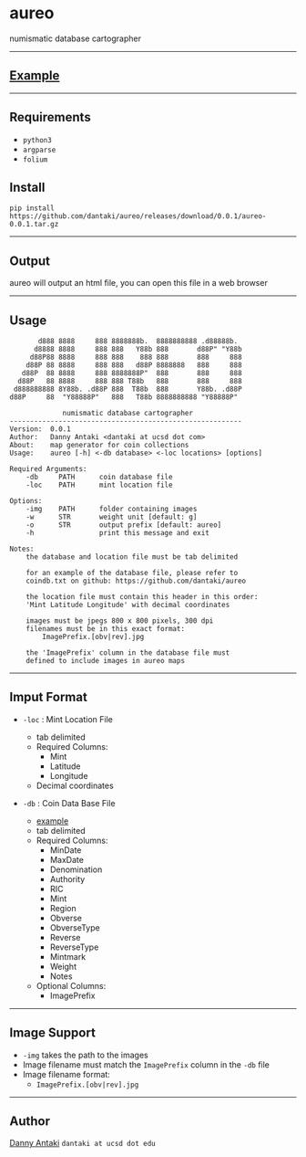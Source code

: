 # aureo
numismatic database cartographer

-------------------

## [Example](https://dantaki.github.io/coins.html)

---------

## Requirements
* `python3`
* `argparse`
* `folium`

## Install
```
pip install https://github.com/dantaki/aureo/releases/download/0.0.1/aureo-0.0.1.tar.gz
```
--------

## Output

aureo will output an html file, you can open this file in a web browser 

----------------

## Usage
```
       d888 8888     888 8888888b.  8888888888 .d88888b.  
      d8888 8888     888 888   Y88b 888       d88P" "Y88b 
     d88P88 8888     888 888    888 888       888     888 
    d88P 88 8888     888 888   d88P 8888888   888     888 
   d88P  88 8888     888 8888888P"  888       888     888 
  d88P   88 8888     888 888 T88b   888       888     888 
 d888888888 8Y88b. .d88P 888  T88b  888       Y88b. .d88P 
d88P     88  "Y88888P"   888   T88b 8888888888 "Y88888P"  
             
             numismatic database cartographer 
---------------------------------------------------------
Version:  0.0.1
Author:   Danny Antaki <dantaki at ucsd dot com>
About:    map generator for coin collections
Usage:    aureo [-h] <-db database> <-loc locations> [options]

Required Arguments:
    -db     PATH      coin database file
    -loc    PATH      mint location file 

Options:
    -img    PATH      folder containing images
    -w      STR       weight unit [default: g] 
    -o      STR       output prefix [default: aureo]
    -h                print this message and exit

Notes:
    the database and location file must be tab delimited

    for an example of the database file, please refer to 
    coindb.txt on github: https://github.com/dantaki/aureo

    the location file must contain this header in this order:
    'Mint Latitude Longitude' with decimal coordinates

    images must be jpegs 800 x 800 pixels, 300 dpi
    filenames must be in this exact format: 
        ImagePrefix.[obv|rev].jpg

    the 'ImagePrefix' column in the database file must
    defined to include images in aureo maps

```
-------

## Imput Format

* `-loc` : Mint Location File
  * tab delimited
  * Required Columns:
    * Mint
    * Latitude 
    * Longitude
  * Decimal coordinates

* `-db` : Coin Data Base File
  * [example](https://github.com/dantaki/aureo/blob/master/coindb.txt)
  * tab delimited
  * Required Columns:
    * MinDate
    * MaxDate
    * Denomination
    * Authority
    * RIC
    * Mint
    * Region
    * Obverse
    * ObverseType
    * Reverse
    * ReverseType
    * Mintmark
    * Weight
    * Notes
  * Optional Columns:
    * ImagePrefix
    
-----

## Image Support

* `-img` takes the path to the images
* Image filename must match the `ImagePrefix` column in the `-db` file
* Image filename format:
  * `ImagePrefix.[obv|rev].jpg`

--------

## Author
[Danny Antaki](https://dantaki.github.io)
`dantaki at ucsd dot edu`
